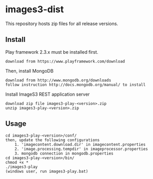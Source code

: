 images3-dist
============

This repository hosts zip files for all release versions.


Install
-------


Play framework 2.3.x must be installed first.

    download from https://www.playframework.com/download


Then, install MongoDB

    download from http://www.mongodb.org/downloads
    follow instruction http://docs.mongodb.org/manual/ to install


Install ImageS3 REST application server

    download zip file images3-play-<version>.zip
    unzip images3-play-<version>.zip
    

Usage
-------

    cd images3-play-<version>/conf/
    then, update the following configurations
        1. 'imagecontent.download.dir' in imagecontent.properties
        2. 'image.processing.tempdir' in imageprocessor.properties
        3. mongodb connection in mongodb.properties
    cd images3-play-<version>/bin/
    chmod +x *
    ./images3-play
    (windows user, run images3-play.bat)
    

